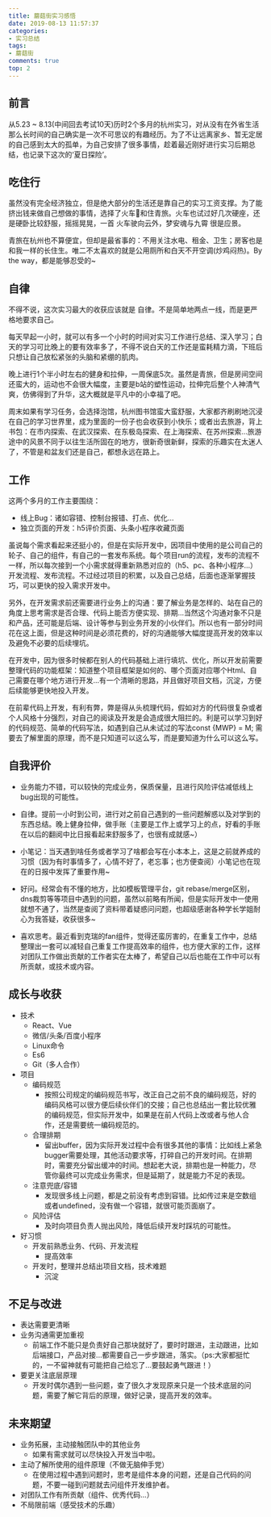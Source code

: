 ```yaml
---
title: 蘑菇街实习感悟
date: 2019-08-13 11:57:37
categories:
- 实习总结
tags:
- 蘑菇街
comments: true
top: 2
---
```


## 前言
从5.23 ~ 8.13(中间回去考试10天)历时2个多月的杭州实习，对从没有在外省生活那么长时间的自己确实是一次不可思议的有趣经历。为了不让远离家乡、暂无定居的自己感到太大的孤单，为自己安排了很多事情，趁着最近刚好进行实习后期总结，也记录下这次的‘夏日探险’。

<!-- more -->

## 吃住行
虽然没有完全经济独立，但是绝大部分的生活还是靠自己的实习工资支撑。为了能挤出钱来做自己想做的事情，选择了火车🚆和住青旅。火车也试过好几次硬座，还是硬卧比较舒服，摇摇晃晃，一首 火车驶向云外，梦安魂与九霄 很是应景。

青旅在杭州也不算便宜，但却是最省事的：不用关注水电、租金、卫生；房客也是和我一样的长住生。唯二不太喜欢的就是公用厕所和白天不开空调(炒鸡闷热)。By the way，都是能够忍受的~

## 自律
不得不说，这次实习最大的收获应该就是 自律。不是简单地两点一线，而是更严格地要求自己。

每天早起一小时，就可以有多一个小时的时间对实习工作进行总结、深入学习；白天的学习可比晚上的要有效率多了，不得不说白天的工作还是蛮耗精力滴，下班后只想让自己放松紧张的头脑和紧绷的肌肉。

晚上进行1个半小时左右的健身和拉伸，一周保底5次。虽然是青旅，但是房间空间还蛮大的，运动也不会很大幅度，主要是b站的塑性运动，拉伸完后整个人神清气爽，仿佛得到了升华，这大概就是平凡中的小幸福了吧。

周末如果有学习任务，会选择泡馆，杭州图书馆蛮大蛮舒服，大家都齐刷刷地沉浸在自己的学习世界里，成为里面的一份子也会收获到小快乐；或者出去旅游，背上书包：在市内探索、在武汉探索、在东极岛探索、在上海探索、在苏州探索...旅游途中的风景不同于以往生活所固在的地方，很新奇很新鲜，探索的乐趣实在太迷人了，不管是和盆友们还是自己，都想永远在路上。

## 工作
这两个多月的工作主要围绕：
- 线上Bug：诸如容错、控制台报错、打点、优化...
- 独立页面的开发：h5评价页面、头条小程序收藏页面

虽说每个需求看起来还挺小的，但是在实际开发中，因项目中使用的是公司自己的轮子、自己的组件，有自己的一套发布系统。每个项目run的流程，发布的流程不一样，所以每次接到一个小需求就得重新熟悉对应的（h5、pc、各种小程序...）开发流程、发布流程。不过经过项目的积累，以及自己总结，后面也逐渐掌握技巧，可以更快的投入需求开发中。

另外，在开发需求前还需要进行业务上的沟通：要了解业务是怎样的、站在自己的角度上思考需求是否合理、代码上能否方便实现、排期...当然这个沟通对象不只是和产品，还可能是后端、设计等参与到业务开发的小伙伴们。所以也有一部分时间花在这上面，但是这种时间是必须花费的，好的沟通能够大幅度提高开发的效率以及避免不必要的后续埋坑。

在开发中，因为很多时候都在别人的代码基础上进行填坑、优化，所以开发前需要整理代码的功能框架：知道整个项目框架是如何的、哪个页面对应哪个Html、自己需要在哪个地方进行开发...有一个清晰的思路，并且做好项目文档，沉淀，方便后续能够更快地投入开发。

在前辈代码上开发，有利有弊，弊是得从头梳理代码，假如对方的代码很复杂或者个人风格十分强烈，对自己的阅读及开发是会造成很大阻拦的。利是可以学习到好的代码规范、简单的代码写法，如遇到自己从未试过的写法const {MWP} = M; 需要去了解里面的原理，而不是只知道可以这么写，而是要知道为什么可以这么写。

## 自我评价
- 业务能力不错，可以较快的完成业务，保质保量，且进行风险评估减低线上bug出现的可能性。

- 自律。提前一小时到公司，进行对之前自己遇到的一些问题解惑以及对学到的东西总结。晚上健身拉伸，做手账（主要是工作上或学习上的点，好看的手账在以后的翻阅中比日报看起来舒服多了，也很有成就感~）

- 小笔记：当天遇到啥任务或者学习了啥都会写在小本本上，这是之前就养成的习惯（因为有时事情多了，心情不好了，老忘事；也方便查阅）小笔记也在现在的日报中发挥了重要作用~

- 好问。经常会有不懂的地方，比如模板管理平台，git rebase/merge区别，dns裁剪等等项目中遇到的问题，虽然以前略有所闻，但是实际开发中一使用就想不通了，当然是查阅了资料带着疑惑问问题，也超级感谢各种学长学姐耐心为我答疑，收获很多~

- 喜欢思考。最近看到克瑞的fan组件，觉得还蛮厉害的，在重复工作中，总结整理出一套可以减轻自己重复工作提高效率的组件，也方便大家的工作，这样对团队工作做出贡献的工作者实在太棒了，希望自己以后也能在工作中可以有所贡献，或技术或内容。

## 成长与收获
- 技术
  - React、Vue
  - 微信/头条/百度小程序
  - Linux命令
  - Es6
  - Git（多人合作）
- 项目
  - 编码规范
  	- 按照公司规定的编码规范书写，改正自己之前不良的编码规范，好的编码风格可以很方便后续伙伴们的交接；自己也总结出一套比较优雅的编码规范，但实际开发中，如果是在前人代码上改或者与他人合作，还是需要统一编码规范的。 
  - 合理排期
  	- 留出buffer，因为实际开发过程中会有很多其他的事情：比如线上紧急bugger需要处理，其他活动要求等，打碎自己的开发时间。在排期时，需要充分留出缓冲的时间。想起老大说，排期也是一种能力，尽管你最终可以完成业务需求，但是延期了，就是能力不足的表现。
  - 注意兜底/容错
  	- 发现很多线上问题，都是之前没有考虑到容错。比如传过来是空数组或者undefined，没有做一个容错，就很可能页面崩了。
  - 风险评估
  	- 及时向项目负责人抛出风险，降低后续开发时踩坑的可能性。
- 好习惯
  - 开发前熟悉业务、代码、开发流程
  	- 提高效率
  - 开发时，整理并总结出项目文档，技术难题
  	- 沉淀

## 不足与改进
- 表达需要更清晰
- 业务沟通需更加重视
	- 前端工作不能只是负责好自己那块就好了，要时时跟进，主动跟进，比如后端接口，产品对接...都需要自己一步步跟进，落实。（ps:大家都挺忙的，一不留神就有可能把自己给忘了...要鼓起勇气跟进！）
- 要更关注底层原理
	- 开发时偶尔遇到一些问题，查了很久才发现原来只是一个技术底层的问题，需要了解它背后的原理，做好记录，提高开发的效率。

## 未来期望
- 业务拓展，主动接触团队中的其他业务
	- 如果有需求就可以尽快投入开发当中啦。
- 主动了解所使用的组件原理（不做无脑伸手党）
	- 在使用过程中遇到问题时，思考是组件本身的问题，还是自己代码的问题，不要一碰到问题就去问组件开发维护者。
- 对团队工作有所贡献（组件、优秀代码...）
- 不局限前端（感受技术的乐趣）

